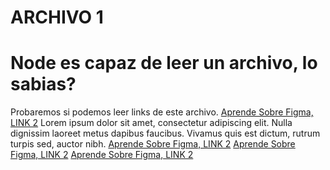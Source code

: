 # ARCHIVO 1
# Node es capaz de leer un archivo, lo sabias?
Probaremos si podemos leer links de este archivo.
[Aprende Sobre Figma, LINK 2](https://www.youtube.com/watch?v=FoCNedUiVqU)
Lorem ipsum dolor sit amet, consectetur adipiscing elit. 
Nulla dignissim laoreet metus dapibus faucibus. Vivamus quis est dictum,
rutrum turpis sed, auctor nibh.
[Aprende Sobre Figma, LINK 2](https://www.youtube.com/watch?v=FoCNedUiVqU)
[Aprende Sobre Figma, LINK 2](https://www.youtube.com/watch?v=FoCNedUiVqU)
[Aprende Sobre Figma, LINK 2](https://www.youtube.com/watch?v=FoCNedUiVqU)
